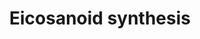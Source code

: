 ---
annotations:
- type: Pathway Ontology
  value: inflammatory response pathway
- type: Cell Type Ontology
  value: epithelial cell
- type: Pathway Ontology
  value: eicosanoid biosynthetic pathway
authors:
- A.Kwa
- MaintBot
- Khanspers
- Thomas
- Carlospirola
- AlexanderPico
- Christine Chichester
- Mkutmon
- Egonw
- DeSl
- Eweitz
- Conroy lipids
communities:
- Lipids
description: 'In biochemistry, eicosanoids are signaling molecules made by oxidation
  of twenty-carbon essential fatty acids, (EFAs). They exert complex control over
  many bodily systems, mainly in inflammation or immunity, and as messengers in the
  central nervous system. Source: [[wikipedia:Eicosanoid|Wikipedia]].  This pathway
  has been updated with information from LIPID MAPS>Eicosanoids [https://lipidmaps.org/resources/pathways/vanted.php].
  Metabolites and proteins from this pathway are orange coloured and have an rounded
  rectangle shape (where an rectangle shape indicates that the node only occures in
  the LIPIDM APS pathway).  Reactions occurring in the LIPID MAPS pathways are coloured
  orange (where a dashed line indicates that the reaction only occures in the LIPID
  MAPS pathway).  Proteins on this pathway have targeted assays available via the
  [https://assays.cancer.gov/available_assays?wp_id=WP167 CPTAC Assay Portal]'
last-edited: 2021-12-14
organisms:
- Homo sapiens
redirect_from:
- /index.php/Pathway:WP167
- /instance/WP167
schema-jsonld:
- '@context': https://schema.org/
  '@id': https://wikipathways.github.io/pathways/WP167.html
  '@type': Dataset
  creator:
    '@type': Organization
    name: WikiPathways
  description: 'In biochemistry, eicosanoids are signaling molecules made by oxidation
    of twenty-carbon essential fatty acids, (EFAs). They exert complex control over
    many bodily systems, mainly in inflammation or immunity, and as messengers in
    the central nervous system. Source: [[wikipedia:Eicosanoid|Wikipedia]].  This
    pathway has been updated with information from LIPID MAPS>Eicosanoids [https://lipidmaps.org/resources/pathways/vanted.php].
    Metabolites and proteins from this pathway are orange coloured and have an rounded
    rectangle shape (where an rectangle shape indicates that the node only occures
    in the LIPIDM APS pathway).  Reactions occurring in the LIPID MAPS pathways are
    coloured orange (where a dashed line indicates that the reaction only occures
    in the LIPID MAPS pathway).  Proteins on this pathway have targeted assays available
    via the [https://assays.cancer.gov/available_assays?wp_id=WP167 CPTAC Assay Portal]'
  keywords:
  - 15-HPETE
  - Leukotriene E4
  - PTGS1
  - oxidase
  - 5-HPETE
  - LTC4S
  - 11-HETE
  - Thromboxane A2
  - 15-deoxy-PGJ2
  - LTA4H
  - Pla2g5
  - PGE2 9-ketoreduc
  - Pla2g4b
  - Leukotriene C4
  - Thromboxane A3
  - 5-HETE
  - Pla2g6
  - PGG2
  - ALOX15B
  - Leukotriene B4
  - dehydrogenase
  - Thromboxane B2
  - Leukotriene A4
  - DPEP1
  - PTGIS
  - ALOX15
  - GP
  - Ptgs1
  - PGD2
  - 15-deoxy-PGD2
  - PNPLA3
  - TBXAS1
  - 12-HETE
  - 15-HETE
  - PNPLA8
  - 12-HPETE
  - GGT1
  - PTGES
  - PLA2G2A
  - ALOX12
  - Pla2g4a
  - ALOX5AP
  - PGJ2
  - PLA2G6
  - PTGES2
  - PTGDS
  - PTGS2
  - GSH peroxidase
  - 15-Dehydro-prostaglandin I2
  - ALOX5
  - Prostaglandin H2
  - Ptgs2
  - Prostaglandin F2a
  - Prostaglandin E2
  - Leukotriene D4
  - PGD2 11-ketoreduc
  - Arachidonic acid
  - Prostaglandin I2
  - Prostaglandin D2
  - Per-
  license: CC0
  name: Eicosanoid synthesis
seo: CreativeWork
title: Eicosanoid synthesis
wpid: WP167
---
